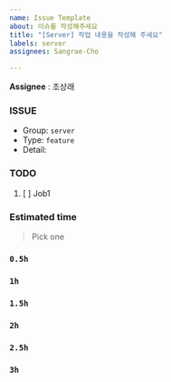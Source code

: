 ```yaml
---
name: Issue Template
about: 이슈를 작성해주세요
title: "[Server] 작업 내용을 작성해 주세요"
labels: server
assignees: Sangrae-Cho

---
```


**Assignee** : 조상래

### ISSUE
- Group:  `server`
- Type: `feature`
- Detail:

### TODO
1. [ ] Job1

### Estimated time
> Pick one
### `0.5h`
### `1h`
### `1.5h`
### `2h`
### `2.5h`
### `3h`
